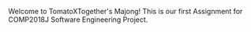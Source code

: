 Welcome to TomatoXTogether's Majong!
This is our first Assignment for COMP2018J Software Engineering Project.
